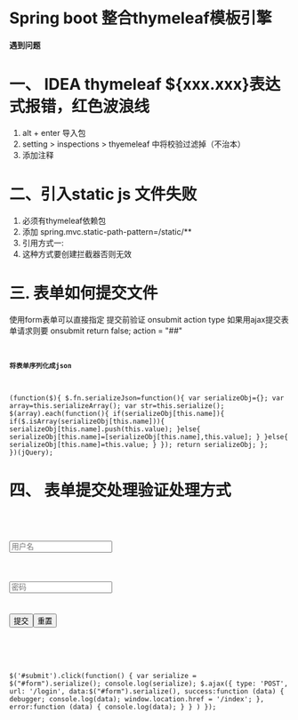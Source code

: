 # Spring boot 整合thymeleaf模板引擎
#### 遇到问题
# 一、 IDEA thymeleaf ${xxx.xxx}表达式报错，红色波浪线
1. alt + enter  导入包 <!--/*@thymesVar id="user" type="com.suancai.thymeleaf.pojo.User"*/-->
2. setting > inspections >  thyemeleaf 中将校验过滤掉（不治本）
3. <!--suppress ALL--> 添加注释

# 二、引入static js 文件失败
1. 必须有thymeleaf依赖包
2. 添加 spring.mvc.static-path-pattern=/static/**
3. 引用方式一:  <script th:src="@{/static/scripts/jquery-3.2.1.js}"></script>
4. 这种方式要创建拦截器否则无效<script type="text/javascript" src="../static/js/jquery/jquery/jquery-3.2.1.js"></script>
<link rel="stylesheet" type="text/css" th:href="@{css/ws.css}"/>
 
# 三. 表单如何提交文件
使用form表单可以直接指定 提交前验证 onsubmit action type
如果用ajax提交表单请求则要 onsubmit return false; action = "##"
<code>
#### 将表单序列化成json
(function($){
        $.fn.serializeJson=function(){
            var serializeObj={};
            var array=this.serializeArray();
            var str=this.serialize();
            $(array).each(function(){
                if(serializeObj[this.name]){
                    if($.isArray(serializeObj[this.name])){
                        serializeObj[this.name].push(this.value);
                    }else{
                        serializeObj[this.name]=[serializeObj[this.name],this.value];
                    }
                }else{
                    serializeObj[this.name]=this.value;
                }
            });
            return serializeObj;
        };
    })(jQuery);
    </code>
# 四、 表单提交处理验证处理方式
<code>
<form id="form" onsubmit="return false;" action="##">
    <p><input type="text" name="userName" placeholder="用户名"></p>
    <p><input type="password" name="password" placeholder="密码"></p>
<p><input type="submit" value="提交" id="submit"><input type="reset" value="重置"></p>
</form>

 $('#submit').click(function() {
        var serialize = $("#form").serialize();
        console.log(serialize);
        $.ajax({
                type: 'POST',
                url: '/login',
                data:$("#form").serialize(),
                success:function (data) {
                    debugger;
                    console.log(data);
                    window.location.href = '/index';
                },
                error:function (data) {
                    console.log(data);
                }
            }
        )
    });
</code>    
    
    